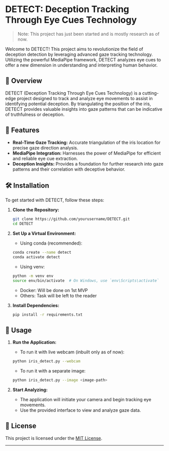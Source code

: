 # DETECT: Deception Tracking Through Eye Cues Technology

> Note: This project has just been started and is mostly research as of now.

Welcome to DETECT! This project aims to revolutionize the field of deception detection by leveraging advanced gaze tracking technology. Utilizing the powerful MediaPipe framework, DETECT analyzes eye cues to offer a new dimension in understanding and interpreting human behavior.

## 📜 Overview

DETECT (Deception Tracking Through Eye Cues Technology) is a cutting-edge project designed to track and analyze eye movements to assist in identifying potential deception. By triangulating the position of the iris, DETECT provides valuable insights into gaze patterns that can be indicative of truthfulness or deception.

## 🚀 Features

- **Real-Time Gaze Tracking:** Accurate triangulation of the iris location for precise gaze direction analysis.
- **MediaPipe Integration:** Harnesses the power of MediaPipe for efficient and reliable eye cue extraction.
- **Deception Insights:** Provides a foundation for further research into gaze patterns and their correlation with deceptive behavior.

## 🛠️ Installation

To get started with DETECT, follow these steps:

1. **Clone the Repository:**

   ```bash
   git clone https://github.com/yourusername/DETECT.git
   cd DETECT
   ```

2. **Set Up a Virtual Environment:**
    - Using conda (recommended):
    ```bash
    conda create --name detect
    conda activate detect
    ```
   - Using venv:
   ```bash
   python -m venv env
   source env/bin/activate  # On Windows, use `env\Scripts\activate`
   ```
   - Docker: Will be done on 1st MVP
   - Others: Task will be left to the reader

3. **Install Dependencies:**

   ```bash
   pip install -r requirements.txt
   ```

## 🔧 Usage

1. **Run the Application:**
   - To run it with live webcam (inbuilt only as of now):
   ```bash
   python iris_detect.py --webcam
   ```
   - To run it with a separate image:
   ```bash
   python iris_detect.py --image <image-path>
   ```

2. **Start Analyzing:**
   - The application will initiate your camera and begin tracking eye movements.
   - Use the provided interface to view and analyze gaze data.

<!-- ## 📚 Documentation

For detailed documentation and usage instructions, please refer to the [Wiki](https://github.com/bingKegeta/DETECT/wiki) or the `docs` directory. -->

<!-- ## 🎯 Contributing

We welcome contributions to enhance DETECT's capabilities! If you have ideas, bug reports, or wish to contribute, please follow these steps:

1. **Fork the Repository**
2. **Create a New Branch**
3. **Make Your Changes**
4. **Submit a Pull Request**

Please review our [Contribution Guidelines](CONTRIBUTING.md) before getting started. -->

<!-- ## 💬 Contact

For questions or support, feel free to reach out to us:

- **Email:** <email>
- **Issues:** [GitHub Issues](https://github.com/bingKegeta/DETECT/issues) -->

<!-- ## 🔗 Links

- [GitHub Repository](https://github.com/yourusername/DETECT)
- [Project Wiki](https://github.com/yourusername/DETECT/wiki)
- [Documentation](docs/) -->

## 📜 License

This project is licensed under the [MIT License](LICENSE).

---
<!-- 
Thank you for your interest in DETECT! We look forward to your contributions and hope you find our technology useful in advancing the study of human behavior. Happy detecting!

--- -->